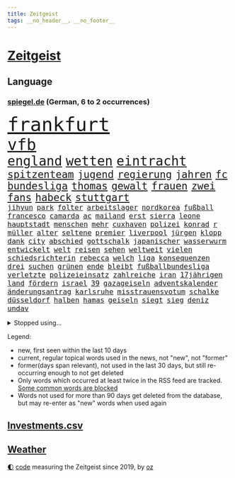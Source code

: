 ```yaml
---
title: Zeitgeist
tags: __no_header__, __no_footer__
---
```


# [Zeitgeist](https://oliz.io/zeitgeist/)

## Language

<h3><a href="https://www.spiegel.de" target="_blank">spiegel.de</a> (German, 6 to 2 occurrences)</h3>
<p style="font-family:monospace">
<span style="font-size:32pt"><a href="news_links.html#frankfurt" class="current">frankfurt</a></span>
<br>
<span style="font-size:27pt"><a href="news_links.html#vfb" class="current">vfb</a></span>
<br>
<span style="font-size:22pt"><a href="news_links.html#england" class="current">england</a></span>
<span style="font-size:22pt"><a href="news_links.html#wetten" class="current">wetten</a></span>
<span style="font-size:22pt"><a href="news_links.html#eintracht" class="current">eintracht</a></span>
<br>
<span style="font-size:17pt"><a href="news_links.html#spitzenteam" class="new">spitzenteam</a></span>
<span style="font-size:17pt"><a href="news_links.html#jugend" class="current">jugend</a></span>
<span style="font-size:17pt"><a href="news_links.html#regierung" class="current">regierung</a></span>
<span style="font-size:17pt"><a href="news_links.html#jahren" class="current">jahren</a></span>
<span style="font-size:17pt"><a href="news_links.html#fc" class="current">fc</a></span>
<span style="font-size:17pt"><a href="news_links.html#bundesliga" class="current">bundesliga</a></span>
<span style="font-size:17pt"><a href="news_links.html#thomas" class="current">thomas</a></span>
<span style="font-size:17pt"><a href="news_links.html#gewalt" class="current">gewalt</a></span>
<span style="font-size:17pt"><a href="news_links.html#frauen" class="current">frauen</a></span>
<span style="font-size:17pt"><a href="news_links.html#zwei" class="current">zwei</a></span>
<span style="font-size:17pt"><a href="news_links.html#fans" class="current">fans</a></span>
<span style="font-size:17pt"><a href="news_links.html#habeck" class="current">habeck</a></span>
<span style="font-size:17pt"><a href="news_links.html#stuttgart" class="current">stuttgart</a></span>
<br>
<span style="font-size:12pt"><a href="news_links.html#jihyun" class="new">jihyun</a></span>
<span style="font-size:12pt"><a href="news_links.html#park" class="current">park</a></span>
<span style="font-size:12pt"><a href="news_links.html#folter" class="current">folter</a></span>
<span style="font-size:12pt"><a href="news_links.html#arbeitslager" class="new">arbeitslager</a></span>
<span style="font-size:12pt"><a href="news_links.html#nordkorea" class="current">nordkorea</a></span>
<span style="font-size:12pt"><a href="news_links.html#fußball" class="current">fußball</a></span>
<span style="font-size:12pt"><a href="news_links.html#francesco" class="new">francesco</a></span>
<span style="font-size:12pt"><a href="news_links.html#camarda" class="new">camarda</a></span>
<span style="font-size:12pt"><a href="news_links.html#ac" class="current">ac</a></span>
<span style="font-size:12pt"><a href="news_links.html#mailand" class="current">mailand</a></span>
<span style="font-size:12pt"><a href="news_links.html#erst" class="current">erst</a></span>
<span style="font-size:12pt"><a href="news_links.html#sierra" class="new">sierra</a></span>
<span style="font-size:12pt"><a href="news_links.html#leone" class="new">leone</a></span>
<span style="font-size:12pt"><a href="news_links.html#hauptstadt" class="current">hauptstadt</a></span>
<span style="font-size:12pt"><a href="news_links.html#menschen" class="current">menschen</a></span>
<span style="font-size:12pt"><a href="news_links.html#mehr" class="current">mehr</a></span>
<span style="font-size:12pt"><a href="news_links.html#cuxhaven" class="current">cuxhaven</a></span>
<span style="font-size:12pt"><a href="news_links.html#polizei" class="current">polizei</a></span>
<span style="font-size:12pt"><a href="news_links.html#konrad" class="current">konrad</a></span>
<span style="font-size:12pt"><a href="news_links.html#r" class="current">r</a></span>
<span style="font-size:12pt"><a href="news_links.html#müller" class="current">müller</a></span>
<span style="font-size:12pt"><a href="news_links.html#alter" class="current">alter</a></span>
<span style="font-size:12pt"><a href="news_links.html#seltene" class="current">seltene</a></span>
<span style="font-size:12pt"><a href="news_links.html#premier" class="current">premier</a></span>
<span style="font-size:12pt"><a href="news_links.html#liverpool" class="current">liverpool</a></span>
<span style="font-size:12pt"><a href="news_links.html#jürgen" class="current">jürgen</a></span>
<span style="font-size:12pt"><a href="news_links.html#klopp" class="current">klopp</a></span>
<span style="font-size:12pt"><a href="news_links.html#dank" class="current">dank</a></span>
<span style="font-size:12pt"><a href="news_links.html#city" class="current">city</a></span>
<span style="font-size:12pt"><a href="news_links.html#abschied" class="current">abschied</a></span>
<span style="font-size:12pt"><a href="news_links.html#gottschalk" class="current">gottschalk</a></span>
<span style="font-size:12pt"><a href="news_links.html#japanischer" class="new">japanischer</a></span>
<span style="font-size:12pt"><a href="news_links.html#wasserwurm" class="new">wasserwurm</a></span>
<span style="font-size:12pt"><a href="news_links.html#entwickelt" class="current">entwickelt</a></span>
<span style="font-size:12pt"><a href="news_links.html#welt" class="current">welt</a></span>
<span style="font-size:12pt"><a href="news_links.html#reisen" class="current">reisen</a></span>
<span style="font-size:12pt"><a href="news_links.html#sehen" class="current">sehen</a></span>
<span style="font-size:12pt"><a href="news_links.html#weltweit" class="current">weltweit</a></span>
<span style="font-size:12pt"><a href="news_links.html#vielen" class="current">vielen</a></span>
<span style="font-size:12pt"><a href="news_links.html#schiedsrichterin" class="new">schiedsrichterin</a></span>
<span style="font-size:12pt"><a href="news_links.html#rebecca" class="current">rebecca</a></span>
<span style="font-size:12pt"><a href="news_links.html#welch" class="new">welch</a></span>
<span style="font-size:12pt"><a href="news_links.html#liga" class="current">liga</a></span>
<span style="font-size:12pt"><a href="news_links.html#konsequenzen" class="current">konsequenzen</a></span>
<span style="font-size:12pt"><a href="news_links.html#drei" class="current">drei</a></span>
<span style="font-size:12pt"><a href="news_links.html#suchen" class="current">suchen</a></span>
<span style="font-size:12pt"><a href="news_links.html#grünen" class="current">grünen</a></span>
<span style="font-size:12pt"><a href="news_links.html#ende" class="current">ende</a></span>
<span style="font-size:12pt"><a href="news_links.html#bleibt" class="current">bleibt</a></span>
<span style="font-size:12pt"><a href="news_links.html#fußballbundesliga" class="current">fußballbundesliga</a></span>
<span style="font-size:12pt"><a href="news_links.html#verletzte" class="current">verletzte</a></span>
<span style="font-size:12pt"><a href="news_links.html#polizeieinsatz" class="current">polizeieinsatz</a></span>
<span style="font-size:12pt"><a href="news_links.html#zahlreiche" class="current">zahlreiche</a></span>
<span style="font-size:12pt"><a href="news_links.html#iran" class="current">iran</a></span>
<span style="font-size:12pt"><a href="news_links.html#17jährigen" class="current">17jährigen</a></span>
<span style="font-size:12pt"><a href="news_links.html#land" class="current">land</a></span>
<span style="font-size:12pt"><a href="news_links.html#fördern" class="current">fördern</a></span>
<span style="font-size:12pt"><a href="news_links.html#israel" class="current">israel</a></span>
<span style="font-size:12pt"><a href="news_links.html#39" class="current">39</a></span>
<span style="font-size:12pt"><a href="news_links.html#gazageiseln" class="new">gazageiseln</a></span>
<span style="font-size:12pt"><a href="news_links.html#adventskalender" class="new">adventskalender</a></span>
<span style="font-size:12pt"><a href="news_links.html#änderungsantrag" class="new">änderungsantrag</a></span>
<span style="font-size:12pt"><a href="news_links.html#karlsruhe" class="current">karlsruhe</a></span>
<span style="font-size:12pt"><a href="news_links.html#misstrauensvotum" class="current">misstrauensvotum</a></span>
<span style="font-size:12pt"><a href="news_links.html#schalke" class="current">schalke</a></span>
<span style="font-size:12pt"><a href="news_links.html#düsseldorf" class="current">düsseldorf</a></span>
<span style="font-size:12pt"><a href="news_links.html#halben" class="current">halben</a></span>
<span style="font-size:12pt"><a href="news_links.html#hamas" class="current">hamas</a></span>
<span style="font-size:12pt"><a href="news_links.html#geiseln" class="current">geiseln</a></span>
<span style="font-size:12pt"><a href="news_links.html#siegt" class="current">siegt</a></span>
<span style="font-size:12pt"><a href="news_links.html#sieg" class="current">sieg</a></span>
<span style="font-size:12pt"><a href="news_links.html#deniz" class="new">deniz</a></span>
<span style="font-size:12pt"><a href="news_links.html#undav" class="new">undav</a></span>
</p>
<details>
<summary>Stopped using...</summary>
<p class="former" style="font-size:12pt">
bittet(1131) beenden(1130) bieten(1130) kämpfte(1130) persönliche(1130) coronakrise(1129) gefährliche(1129) vorzeitig(1129) christoph(1128) coronavirus(1128) cristiano(1128) ifoinstitut(1128) nachruf(1128) ronaldo(1128) becker(1127) befürchten(1127) erteilt(1127) klagt(1127) la(1127) steigenden(1127) amerikanische(1126) beispiel(1126) einstieg(1126) gewissen(1126) scheinen(1126) verlängerung(1126) 2017(1125) geändert(1125) illegalen(1125) usamerikaner(1125) verlängern(1125) zuge(1125) 5(1124) amerika(1124) bereich(1124) brutale(1124) kurzfristig(1124) ließen(1124) premiere(1124) steuern(1124) stolz(1124) wald(1124) einreisen(1123) smartphone(1123) verfügung(1123) virus(1123) arbeitete(1122) beschimpft(1122) erfahrungen(1122) französische(1122) infektion(1122) regel(1122) scheiterte(1122) streng(1122) vorgeworfen(1122) angeklagte(1121) länge(1121) online(1121) priester(1121) vorher(1121) weder(1121) diplomaten(1120) erzielt(1120) europäer(1120) hinweisen(1120) klaren(1120) stück(1120) verbindung(1120) verlierer(1120) versprach(1120) verteidigung(1120) woran(1120) brexit(1119) kamera(1119) pflege(1119) respekt(1119) sex(1119) fällen(1118) gemeinsamen(1118) konzept(1118) schlagzeilen(1118) spekuliert(1118) wochenlang(1118) bestimmt(1116) inszeniert(1116) verdienen(1116) meint(1115) smith(1115) staatliche(1115) ausmaß(1114) außen(1114) i(1114) internen(1114) kultur(1114) olympische(1114) problemen(1114) schaffte(1113) venezuela(1113) vieler(1113) anbieter(1112) juristisch(1112) sinn(1112) gesamten(1111) dar(1109) harten(1109) stieg(1109) mercedes(1108) begriff(1107) berühmte(1107) ereignisse(1107) herz(1107) kontakte(1107) warm(1107) norwegen(1106) produkte(1106) tiefen(1106) aufhalten(1105) gemeinsames(1105) dran(1103) s(1101) zurückgegangen(1101) papier(1100) nasa(1099) beitrag(1098) favorit(1098) steffen(1097) solchen(1096) top(1096) vermisste(1094) kokain(1092) handy(1091) rechtsstreit(1091) hinweis(1090) afrikas(1087) ursprünglich(1084) überfordert(1078) kanadas(1077) rache(1069) sachen(1047) mallorca(1033) lieferketten(1023) expräsidenten(1004) bekannter(1003) estland(998) anfeindungen(995) orte(968) strebt(968) bewirbt(951) gewalttat(940) müll(882) stundenlang(868) sergej(865) tour(851) zwingen(850) erfolglos(833) kollision(827) inszenieren(825) erkrankte(814) gestern(814) erhofft(811) jahrzehnt(810) parlaments(810) dax(800) verbündeten(783) regierungschefin(756) einschätzungen(753) verteidiger(738) schülerin(734) euländer(726) summen(722) militärischen(716) trip(712) außenministerium(710) loch(706) ärztin(703) invasion(702) natürlich(696) erschwert(685) bat(679) ben(667) afrikanischen(649) pekings(647) fake(644) 62(643) emotionalen(640) mut(632) verwaltung(628) betreibt(627) vögel(626) 17jährige(625) triumphiert(622) unsicher(610) südamerika(609) riskant(605) söhne(603) gefangenschaft(601) finnische(600) wiederaufbau(586) überlebenden(583) fair(577) export(551) trocken(548) abgeschaltet(547) unterlag(547) lngterminal(538) hitze(537) suchte(536) verzweiflung(534) dänischen(532) dürre(531) konkurrenten(531) demonstrierende(530) ausbauen(528) ernannt(528) anwältin(525) nachhaltig(524) titelverteidiger(524) ulrich(522) führungskräfte(517) identifizieren(514) andrew(512) gegenwart(511) wohnmobil(511) missbrauchsvorwürfe(506) einsätze(505) bekämpft(504) wozu(504) 81(499) energieversorger(498) tasche(497) extra(492) batterien(490) schwächelt(489) trans(489) verkehrsministerium(487) major(481) aufgaben(476) umweltschützer(475) wütet(459) studentin(457) heidenheim(456) spitzen(453) vereinbarten(451) extremisten(450) elefanten(448) lebenslange(445) grab(444) antarktis(440) lula(430) bundesbank(429) talkshow(429) machtmissbrauch(426) ersetzt(424) aufholjagd(419) verbringen(414) bestimmen(410) begegnung(405) kurswechsel(403) schwächt(403) sauber(402) tunesien(401) festgehalten(393) mama(389) ignoriert(385) erben(381) außenpolitik(379) operiert(378) einheimische(376) westküste(376) nächtlichen(372) erreichbar(366) ig(359) metall(359) bamberg(354) infantino(354) verbrenner(354) spielraum(353) figuren(352) häufen(348) sound(347) amtsgericht(345) mitgliedern(345) straßenblockaden(345) anscheinend(344) gianni(344) überzeugen(341) beunruhigt(336) colorado(336) nutzerinnen(336) aufpassen(335) manipulierte(334) regierende(332) auflaufen(331) flogen(331) gestalten(331) reformieren(331) überlassen(331) labor(330) überstanden(326) ungewöhnlicher(325) sprint(323) brettspiele(321) chefredakteur(320) trieb(318) nizza(316) peinlich(316) al(314) öffentlichkeitswirksam(314) auflage(313) umzug(313) gefälschten(311) fassen(309) googles(309) nannte(309) umstrittener(309) spezialkräfte(308) passanten(305) veränderte(305) interessante(302) perspektive(302) brannten(301) dieb(297) miete(297) veröffentlichten(294) bewahren(293) ausfindig(292) oldtimer(292) parteifreund(291) vermeintlichen(290) orthodoxe(289) republikanische(288) vorstandschef(288) repariert(287) klagte(286) gemessen(285) vermeintlicher(285) chatbot(282) theoretisch(282) losgegangen(281) getötete(279) günstigen(279) antike(277) kennzeichnung(276) unbekannt(276) wissler(276) vorzubereiten(272) vergiftet(271) kürze(270) angezündet(269) nicola(269) partnern(269) tourist(267) vorwurfs(267) beilegen(263) überprüfung(262) brauche(260) ausgewiesen(259) elektrisch(259) atmen(257) aufträge(256) wütenden(256) historisch(255) verstoß(255) 1998(253) zyklon(252) drittes(249) entweder(249) wendepunkt(249) anstatt(247) unweit(245) nützt(244) zeug(244) überforderung(244) beschädigte(242) verteidigte(242) björn(239) höcke(239) trainerin(239) gen(238) atomwaffen(237) slowakei(236) kümmert(235) ulrike(235) solidarisch(234) ausländischer(232) jordan(232) überwunden(232) älteren(231) erfolgen(230) pis(230) bauindustrie(229) sommerspielen(229) erwarteten(228) gesunde(227) kostenlosen(226) verhinderte(226) elterngeld(225) tropensturm(225) 27jähriger(224) wiederum(223) emotionen(222) robin(222) unrealistisch(221) veto(221) linksfraktion(220) überflutungen(220) national(219) geknackt(218) niederländischer(218) astronomie(214) produkt(214) torjägerin(212) verschiedener(212) behindern(211) jim(211) umsetzbar(210) milliardengeschäft(209) staatsschutz(207) emqualifikation(206) fifapräsident(206) gemälde(206) account(205) artenvielfalt(205) flüchtende(205) vermelden(205) zusammenhängen(205) durchschnittlich(204) ferraripilot(204) set(204) beschränkt(203) honig(203) mainzer(203) keeper(202) gange(200) kürzt(200) arbeitswelt(199) erneuern(199) kern(199) vertrauten(199) schmelzen(198) verbringt(197) sekbeamte(196) chicago(195) gefilmt(195) versuchter(194) betrugsmasche(193) fisch(193) gouverneurin(193) horror(193) yoga(193) dm(192) maus(192) nationalkonservative(192) haar(191) kolleginnen(191) schwerwiegenden(190) look(189) söldner(189) überzeugungen(188) ambitionierten(187) berühmtesten(187) reynolds(186) vollem(186) belgische(185) kuba(185) evakuierungen(184) imperium(183) gegnern(182) mitarbeitenden(182) pioneer(182) kleben(181) beauftragt(179) filmbranche(179) schlägerei(179) miese(178) feature(177) hauptrennen(177) costner(176) strafverfolger(176) schlucken(175) bestandteil(174) wählern(174) terrorismus(173) branchenverband(172) wettert(172) balkan(169) serge(168) dämpfer(167) unterstellt(167) mahnen(166) rekrutiert(166) massen(165) nachbessern(165) organisationen(165) würdigte(164) flugzeugabsturz(162) memoiren(162) schenkte(162) vogel(162) sicherheitsrisiko(160) stadtwerke(160) thyssenkrupp(158) zurückbekommen(158) abschlusserklärung(157) staats(157) süddeutschland(157) verschmutzung(157) wortwahl(157) grandios(156) mysteriöse(155) verschwendung(155) blockierte(154) mitsotakis(154) rekorde(152) 29jährige(151) falsches(151) aufgebrachte(150) messenger(150) pkwmaut(150) agenda(149) liter(149) abschaffen(148) fahrscheine(148) polizeikontrolle(148) abholzung(147) abteilungsleiter(147) errichtet(147) obergrenze(147) oldenburg(147) sonntagmorgen(147) amini(146) chiphersteller(146) jina(146) mahsa(146) durchsetzung(145) politologe(145) ausprobiert(144) gefecht(144) profil(144) tusk(144) bella(143) 30jährigen(142) verschärften(142) iris(141) pflegerin(141) reparaturen(141) weltberühmt(141) zielscheibe(141) bundesarbeitsgericht(140) plakaten(140) beseitigen(138) bitcoin(138) monza(138) reiner(138) wohlauf(138) disqualifikation(137) fattah(137) überflutet(137) verbraucherschützern(136) weltranglistenerste(136) aiwanger(135) intendantin(135) vorne(135) 2013(134) erweist(134) ganzer(134) kapitalismus(134) schoigu(134) eckernförde(133) neuschwanstein(133) verschollen(133) absicherung(132) afdmann(132) kreuzfahrtschiff(132) millionenschweren(132) polizeigewahrsam(132) iranerin(131) populistischer(130) wettbewerbsfähigkeit(130) anteile(129) antisemitismusbeauftragte(129) antisemitismusbeauftragter(129) pur(128) vielfalt(128) klimaneutralität(127) spiegelgespräch(126) ärmelkanal(126) selbstoptimierung(125) umbauen(125) dunkelsten(124) posthum(124) fußballstars(123) neuzugang(123) sensationell(123) bedankte(122) bildungsweg(122) mahnte(122) randale(122) robust(122) kaczyński(121) allgäu(120) friedensgipfel(120) spezialeinheiten(120) brandenburgs(119) bösen(119) gutem(119) intimität(119) verkaufte(119) verteuern(119) 2050(118) klassische(118) kunstsammlung(118) dfbfrauen(117) dänische(117) thrones(117) abgelaufen(116) mutmaßliches(116) streitkultur(116) unterfranken(116) urwald(115) überschwemmt(115) bundesligasaison(114) koran(114) gehörten(113) leuchtet(113) lichtblick(113) mentalen(113) teller(113) zeitungsinterview(113) zutaten(113) atlanta(112) aufräumen(112) geschieht(112) sven(112) verweisen(112) bemerkenswerten(111) entfernung(111) lissabon(111) spdchef(111) kelly(110) strategische(110) willemalexander(110) sabotage(109) schutzmacht(109) übergangsweise(109) bodensee(108) einbrecher(108) hochgefahren(108) aufatmen(107) leitartikel(107) neukunden(107) schriftstellerin(107) wandern(107) beruhigt(106) entspannen(106) staatshilfen(106) tagessieg(106) elektrogeräte(105) erpresst(105) metas(105) pipeline(105) popsängerin(105) supermärkten(105) zerbrochen(105) fragte(104) wagte(104) zerstückelte(104) angeworben(103) siebzigern(103) strenger(102) elternhaus(101) nebraska(101) friedensabkommen(100) gabor(100) grünheide(100) teuerste(100) vize(99) 94(98) angefeindet(98) gruppenphase(98) nationalspielerinnen(98) teslawerk(98) vergangene(98) wegovy(98) comedy(97) demonstrativ(97) geprüft(97) gesellschaften(97) halter(96) reis(96) schmutziger(96) campingplatz(95) durchzusetzen(95) faktor(95) wissenschaftlich(95) ausgebildete(94) beflügelt(94) rechtspartei(94) vertraute(94) aktienmärkte(92) algerien(92) baubranche(92) energieversorgung(92) kryptowährung(92) unerwartete(92) überschreitet(92) erahnen(91) parlamentswahl(91) südsee(91) unbeachtet(91) vanuatu(91) giambruno(90) stahlhersteller(90) teilzeit(90) umweltkatastrophe(90) vermuteten(90) anfangen(89) kleinstadt(89) populär(89) rate(89) teuersten(89) chefsache(88) frachtschiffe(88) gregor(88) gysi(88) hardliner(88) horizont(88) wahlkreis(87) afdaussagen(86) aufgestellten(86) barak(86) beschwört(86) debütant(86) disqualifiziert(86) ehud(86) ruderte(86) sportpsychologe(86) vorhersagen(86) alexanderplatz(85) angegeben(85) boykottieren(85) cannabislegalisierung(85) digitalministerium(85) krachend(85) melonis(85) skeptischer(85) verdiente(85) celle(84) eklatante(84) flügel(84) glaubenssätze(84) teenagerin(84) volkspartei(84) bekräftigen(83) brennenden(83) fahnen(83) fußballweltverband(83) gaspreis(83) tinder(83) vertrauenskrise(83) weiterregieren(83) akzeptanz(82) ausmaßes(82) bergauf(82) brandsaison(82) fernsehens(82) graben(82) leichtsinn(82) lotterie(82) lotto(82) repression(82) straßenblockade(82) bock(81) galaxien(81) getäuscht(81) leitindex(81) rassismusvorwürfe(81) thesen(81) meryl(80) prägen(80) ratingagentur(80) relativieren(80) schwäbische(80) streep(80) university(80) verglichen(80) anzeige(79) kellnerin(79) traumhaften(79) vertuschen(79) deutschsprachigen(78) europapokalsieger(78) streikenden(78) stützte(78) weltraum(78) bein(77) geladen(77) justin(77) koranverbrennungen(77) passau(77) auflegen(76) empfahl(76) frustrierte(76) gelockert(76) opernhaus(76) schwenken(76) usrichter(76) wmdebakel(76) alphabet(75) erlaubnis(75) päppeln(75) schrank(75) stieß(75) unabwendbar(75) unterkunft(75) zement(75) 57(74) asylsuchende(74) grausame(74) greenpeace(74) jugendwort(74) techkonzern(74) abschieberegeln(73) anfänger(73) arbeitskräftemangel(73) böen(73) dirk(73) erweiterung(73) fahrrad(73) gallant(73) krankgeschrieben(73) moral(73) nowitzki(73) yoav(73) brücken(72) privatsphäre(72) rassismuseklat(72) taiwanische(72) befinde(71) beweist(71) itexperten(71) schroeder(71) sprengt(71) verüben(71) wettern(71) wochenstart(71) algen(70) anarchokapitalist(70) bürgerinnen(70) infineon(70) missglückte(70) spiegelinterview(70) transport(70) umgehend(70) einigten(69) werkstätten(69) astronomen(68) isar(68) kabine(68) karrierecoach(68) pharmakonzern(68) sarina(68) usamerikanerin(68) videoapp(68) zurecht(68) gewinner(67) redakteurinnen(67) spears'(67) svp(67) zensur(67) grönland(66) hoffnungsvoll(66) kurzerhand(66) lahmlegen(66) massa(66) onlineportal(66) praxistest(66) trinken(66) brettern(65) drachen(65) erstattet(65) populäre(65) quadratkilometer(65) rückenschmerzen(65) sendungen(65) strafrechtliche(65) tötungsdelikts(65) wertung(65) wirtschaftskrise(65) 83jährige(64) abwesenheit(64) ernährt(64) floriert(64) niedrigeren(64) amtsmissbrauch(63) halep(63) katja(63) simona(63) technisch(63) ungefragt(63) wissenschaftliche(63) block(62) columbia(62) eladly(62) fagr(62) gerechter(62) nachteile(62) verbänden(62) einbürgerungen(61) fantasien(61) geschäftsführerin(61) ifoindex(61) intakte(61) stichtag(61) young(61) zweitgrößte(61) dopingsperre(60) onkel(60) erkannte(59) gefälschter(59) kommentierte(59) neuesten(59) verbraucherschutzministerium(59) verfasst(59) abdel(58) antisemitisches(58) elsisi(58) exzesse(58) flugblattaffäre(58) kairo(58) maps(58) mtv(58) verstößen(58) extremist(57) familienzuwachs(57) redaktionen(57) wildschweine(57) aperol(56) fca(56) geradezu(56) lys(56) phänomen(56) südafrikanischen(56) gesundheitsnotstand(55) istanbuler(55) kernkraftwerke(55) lola(55) powell(55) rückbau(55) trost(55) kussaffäre(54) kz(54) toptalent(54) überraschungen(54) leitung(53) tshirts(53) update(53) 61(52) bundestagsfraktion(52) kumpel(52) traditionsreiche(52) formulierung(51) getöteter(51) memmingen(51) rechtspopulismus(51) worin(51) antarktischer(50) bestätigung(50) cohen(50) fehlerhafte(50) höhle(50) sexualisierten(50) solidarisierten(50) anschein(49) attentäter(49) auftritte(49) basketballsuperstar(49) knipser(49) lachs(49) usinvestor(49) bierzelt(48) fraktionsvorsitzenden(48) heusgen(48) königspaar(48) mörderische(48) produktivität(48) sicherheitskonferenz(48) tauchen(48) abschaltung(47) elektrofahrzeuge(47) milliardenhilfen(47) nützlich(47) crewmitglied(46) höhepunkte(46) kanal(46) rind(46) schmutzigen(46) toxisch(46) detroit(45) einschlag(45) sicherheitsexpertin(45) terrorverdächtigen(45) traditionelles(45) trübe(45) 1993(44) außenverteidiger(44) drehtage(44) havanna(44) hyperschallraketen(44) kubaner(44) repräsentantenhauses(44) zugausfälle(44) zähne(44) einzelteile(43) landesregierungen(43) mitgefühl(43) wandelt(43) asien(42) demokratischen(42) hilfsgütern(42) isst(42) liebevollen(42) usbc(42) auslösen(41) excoach(41) gewandelt(41) impfungen(41) oecd(41) ostukraine(41) trage(41) workation(41) 170(40) fahndet(40) gefängnisstrafe(40) mast(40) neulich(40) quatsch(40) sanitäter(40) seidenstraße(40) aßen(39) drüber(39) lawrow(39) anzunehmen(38) eingebürgert(38) haustür(38) industrieverband(38) königshaus(38) teslachef(38) vollziehen(38) überspült(38) kehrtwende(37) regelungen(37) einseitig(36) eröffnung(36) irrte(36) kampfhandlungen(36) nikol(36) paschinjan(36) präparate(36) tieferen(36) verbraucherzentrale(36) volle(36) bistum(35) dopings(35) stetig(35) timberlake(35) knüpfen(34) kochbuch(34) priesters(34) satellitentechnik(34) topstars(34) begehen(33) mühsame(33) python(33) 60jährige(32) elz(32) guinessbuch(32) solarenergie(32) umweltfreundlich(32) dfbtrainerin(31) erschießen(31) janine(31) moia(31) rechtfertigen(31) spurlos(31) arbeitserlaubnis(30) definitiv(30) einzustellen(30) mächtigste(30) xis(30) analoge(29) produktionsfirma(29) profilieren(29) verwirklichung(29) clinch(28) deutschpolnischen(28) galatasaray(28) glimpflich(28) kuppel(28) mars(28) nordengland(28) produkten(28) robinhoodbaum(28) schweiger(28) til(28) vertrauensverlust(28) armeniens(27) einlegen(27) kaukasusregion(27) landschaft(27) parteimitglieder(27) protestierenden(27) seenotrettung(27) tabellenführung(27) teslafabrik(27) atacmsraketen(26) aufgeschlossen(26) natalie(26) ungewissheit(26) wettbewerbshüter(26) bevorzugt(25) havarien(25) anthropic(24) eisschild(24) mithelfen(24) nächte(24) sonnenenergie(24) beckham(23) geldvermögen(23) malaria(23) nasasonde(23) podcasts(23) stilisieren(23) zurückgezogen(23) zusammenhalten(23) besorgen(22) mikroplastik(22) spielplätze(22) ukrainehilfen(22) unternehmerin(22) bear(21) erschließung(21) gegenwehr(21) harz(21) kopfüber(21) mehrjähriger(21) sinsheim(21) white(21) deutschlandtickets(20) polizeieinsätze(20) aida(19) attentat(19) psychologieprofessorin(19) stahlsparte(19) teilverkauf(19) vermittlung(19) vr(19) dick(18) innenhof(18) metro(18) milde(18) neunmal(18) regierungsbeteiligung(18) regierungswechsel(18) usrepräsentantenhauses(18) wertvoll(18) bettwanzen(17) borrell(17) exchef(17) schlachten(17) versetzen(17) asylreform(16) eigenheit(16) futter(16) hamasangriffe(16) schmerzen(16) sprechers(16) unterstützten(16) vertrieben(16) 14000(15) paartherapeut(15) persönlichkeit(15) riefen(15) befrieden(14) erreger(14) hierher(14) hochrechnung(14) lauteste(14) rettungsdienst(14) starmer(14) verursacher(14) gegenfahrbahn(13) hamassprecher(13) katars(13) ostküste(13) emir(12) knast(12) regierungsparteien(12) usareise(12) 90000(11) gaspipeline(11) hamasterrors(11) israelischlibanesischer(11) nochlinkenpolitikerin(11) pegel(11) wütete(11)
</p>
</details>
<p>Legend:
<ul>
<li><span class="new">new</span>, first seen within the last 10 days</li>
<li><span class="current">current</span>, regular topical words used in the news, not "new", not "former"</li>
<li><span class="former">former(days span relevant)</span>, not used in the last 30 days, but still re-occurring enough to not get deleted</li>
<li>Only words which occurred at least twice in the RSS feed are tracked. <a href="language/filters.py">Some common words are blocked</a></li>
<li>Words not used for more than 90 days get deleted from the database, but may re-enter as "new" words when used again</li>
</ul>
</p>

## [Investments](investments.html)[.csv](investments.csv)

## [Weather](weather.html)

<footer>
<a href="javascript:toggleTheme()" class="nav">🌓</a>
<a href="https://github.com/ooz/zeitgeist">code</a> measuring the Zeitgeist since 2019, by <a href="https://oliz.io">oz</a>
</footer>
